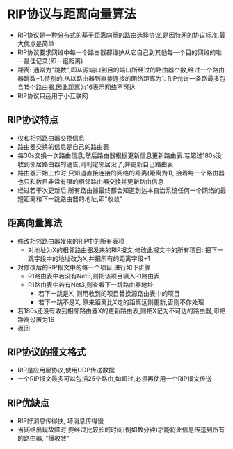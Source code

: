 # RIP协议与距离向量算法

- RIP协议是一种分布式的基于距离向量的路由选择协议,是因特网的协议标准,最大优点是简单
- RIP协议要求网络中每一个路由器都维护从它自己到其他每一个目的网络的唯一最佳记录(即一组距离)
- 距离: 通常为"跳数",即从源端口到目的端口所经过的路由器个数,经过一个路由器跳数+1.特别的,从以路由器到直接连接的网络距离为1. RIP允许一条路最多包含15个路由器,因此距离为16表示网络不可达
- RIP协议只适用于小互联网

## RIP协议特点

- 仅和相邻路由器交换信息
- 路由器交换的信息是自己的路由表
- 每30s交换一次路由信息,然后路由器根据更新信息更新路由表.若超过180s没收到邻居路由器的通告,则判定邻居没了,并更新自己路由表
- 路由器开始工作时,只知道直接连接的网络的距离(距离为1), 接着每一个路由器也只和数目非常有限的相邻路由器交换并更新路由信息
- 经过若干次更新后,所有路由器最终都会知道到达本自治系统任何一个网络的最短距离和下一跳路由器的地址,即"收敛"

## 距离向量算法

- 修改相邻路由器发来的RIP中的所有表项
  - 对地址为X的相邻路由器发来的RIP报文,修改此报文中的所有项目: 把下一跳字段中的地址改为X,并把所有的距离字段+1
- 对修改后的RIP报文中的每一个项目,进行如下步骤
  - R1路由表中若没有Net3,则把该项目填入R1路由表
  - R1路由表中若有Net3,则查看下一跳路由器地址
    - 若下一跳是X, 则用收到的项目替换源路由表中的项目
    - 若下一跳不是X, 原来距离比X走的距离远则更新,否则不作处理
- 若180s还没有收到相邻路由器X的更新路由表,则把X记为不可达的路由器,即把距离设置为16
- 返回

## RIP协议的报文格式

- RIP是应用层协议,使用UDP传送数据
- 一个RIP报文最多可以包括25个路由,如超过,必须再使用一个RIP报文传送

## RIP优缺点

- RIP好消息传得快, 坏消息传得慢
- 当网络出现故障时,要经过比较长的时间(例如数分钟)才能将此信息传送到所有的路由器, "慢收敛"
